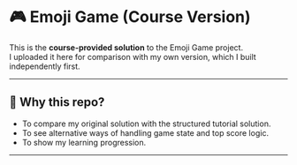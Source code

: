 # 🎮 Emoji Game (Course Version)

This is the **course-provided solution** to the Emoji Game project.  
I uploaded it here for comparison with my own version, which I built independently first.  

---

## 🔑 Why this repo?
- To compare my original solution with the structured tutorial solution.  
- To see alternative ways of handling game state and top score logic.  
- To show my learning progression.  

---
